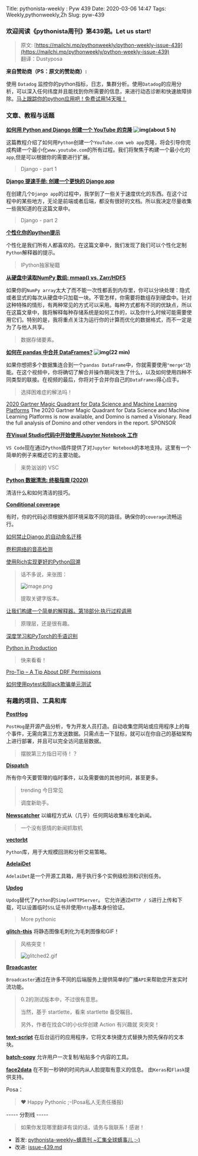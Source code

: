 Title: pythonista-weekly : Pyw 439
Date: 2020-03-06 14:47
Tags: Weekly,pythonweekly,Zh 
Slug: pyw-439

### 欢迎阅读《pythonista周刊》第439期。Let us start!


>原文: [https://mailchi.mp/pythonweekly/python-weekly-issue-439](https://mailchi.mp/pythonweekly/python-weekly-issue-439)  
>翻译：Dustyposa

**来自赞助商（PS：原文的赞助商）:**

使用 `Datadog` 监控你的python指标，日志，集群分析。使用`Datadog`的应用分析，可以深入任何纬度并且能找到你所需要的信息，来进行动态诊断和快速故障排除。[马上跟踪你的python应用吧！免费试用14天哦！](https://www.datadoghq.com/dg/apm/python-troubleshooting/?utm_source=Advertisement&utm_medium=Advertisement&utm_campaign=PythonWeekly-Troubleshooting)

### 文章、教程与话题

**[如何用 Python and Django 创建一个 YouTube 的克隆](https://www.education-ecosystem.com/andreybu/RaWGm-how-to-create-a-youtube-clone-in-python-and-django/9b4Kz-youtube_webapp/) ![img](https://gallery.mailchimp.com/e2e180baf855ac797ef407fc7/images/8def3887-e9e9-4a48-95e0-74045a6a23fc.png)(about 5 h)**

这篇教程介绍了如何用`Python`创建一个`YouTube.com web app`克隆，将会引导你完成构建一个最小化`www.youtube.com`的所有过程。我们将聚焦于构建一个最小化的`app`,但是可以根据你的需要进行扩展。

> Django - part 1

**[Django 提速手册: 创建一个更快的 Django app ](https://openfolder.sh/django-faster-speed-tutorial)**

在创建几个`Django app`的过程中，我学到了一些关于速度优化的东西。在这个过程中的某些地方，无论是前端或者后端，都没有很好的文档。所以我决定尽量收集一些我知道的在这篇文章中。



> Django - part 2

**[个性化你的python提示](https://arpitbhayani.me/blogs/python-prompts)**

个性化是我们所有人都喜欢的。在这篇文章中，我们发现了我们可以个性化定制`Python`解释器的提示。

> IPython独家秘籍

**[从硬盘中读取NumPy 数组: mmap() vs. Zarr/HDF5](https://pythonspeed.com/articles/mmap-vs-zarr-hdf5/)**

如果你的`NumPy array`太大了而不能一次性都丢到内存里，你可以分块处理：隐式或者显式的每次从硬盘中只加载一块。不管怎样，你需要将数组存到硬盘中。针对这种特殊的情形，有两种常见的方式可以采用。每种方式都有不同的优缺点，所以在这篇文章中，我将解释每种存储系统是如何工作的，以及你什么时候可能需要使用它们。特别的是，我将重点关注为运行你的计算而优化的数据格式，而不一定是为了与他人共享。

> 数据存储要素。

**[如何在 pandas 中合并 DataFrames?](https://www.youtube.com/watch?v=iYWKfUOtGaw) ![img](https://gallery.mailchimp.com/e2e180baf855ac797ef407fc7/images/8def3887-e9e9-4a48-95e0-74045a6a23fc.png)(22 min)**

如果你想把多个数据集连合到一个`pandas DataFrame`中，你就需要使用`"merge"`功能。在这个视频中，你将确切了解合并操作期间发生了什么，以及如何使用四种不同类型的联接。在视频的最后，你将对于合并你自己的`DataFrames`得心应手。

> 选择困难症的解法吗！

[2020 Gartner Magic Quadrant for Data Science and Machine Learning Platforms](https://hubs.ly/H0n2-j60)
The 2020 Gartner Magic Quadrant for Data Science and Machine Learning Platforms is now available, and Domino is named a Visionary. Read the full analysis of Domino and other vendors in the report. SPONSOR

**[在Visual Studio代码中开始使用Jupyter Notebook 工作](https://t.co/Iz4sjQ71r2)** 

`VS Code`现在通过`Python`插件提供了对`Jupyter Notebook`的本地支持。这里有一个简单的例子来概述它的主要功能。

> 来势汹汹的 VSC

**[Python 数据清洗: 终极指南 (2020)](https://t.co/jX0OKuB3qu)**

清洁什么和如何清洁的技巧。



**[Conditional coverage](https://sobolevn.me/2020/02/conditional-coverage)**

有时，你的代码必须根据外部环境采取不同的路径。确保你的`coverage`流畅运行。



[如何禁止Django 的自动命名迁移](https://adamj.eu/tech/2020/02/24/how-to-disallow-auto-named-django-migrations/)

[卷积网络的音高检测](https://0xfe.blogspot.com/2020/02/pitch-detection-with-convolutional.html)

[使用Rich实现更好的Python回溯](https://www.willmcgugan.com/blog/tech/post/better-python-tracebacks-with-rich/)

> 话不多说，来张图：
>
> ![image.png](https://i.loli.net/2020/02/29/dwM5xo8cZ2fbgIW.png)
>
> 提取关键字版本。

[让我们构建一个简单的解释器。第18部分:执行过程调用](https://ruslanspivak.com/lsbasi-part18/)

> 原理层，还是很有趣。

[深度学习和PyTorch的手语识别](https://theaisummer.com/Sign-Language-Recognition-with-PyTorch/)

[Python in Production](https://hynek.me/articles/python-in-production/)

> 快来看看！

[Pro-Tip – A Tip About DRF Permissions](https://www.revsys.com/tidbits/tip-about-drf-permissions/)

[如何使用pytest和Black欺骗单元测试](https://simonwillison.net/2020/Feb/11/cheating-at-unit-tests-pytest-black)





### 有趣的项目、工具和库

**[PostHog](https://github.com/PostHog/posthog)** 

`PostHog`是开源产品分析，专为开发人员打造。自动收集您网站或应用程序上的每个事件，无需向第三方发送数据。只需点击一下鼠标，就可以在你自己的基础架构上进行部署，并且可以完全访问底层数据。

> 摆脱第三方指日可待！？

**[Dispatch](https://github.com/Netflix/dispatch)**

所有你今天要管理的临时事件，以及需要做的其他时间，甚至更多。

> trending 今日常见
>
> 调度新助手。

**[Newscatcher](https://github.com/kotartemiy/newscatcher)**
以编程方式从（几乎）任何网站收集标准化新闻。

> 一个没有感情的新闻抓取机

**[vectorbt](https://github.com/polakowo/vectorbt)**

`Python`库，用于大规模回测和分析交易策略。



**[AdelaiDet](https://github.com/aim-uofa/adet)**

`AdelaiDet`是一个开源工具箱，用于执行多个实例级检测和识别任务。

**[Updog](https://github.com/sc0tfree/updog)** 

`Updog`替代了`Python`的`SimpleHTTPServer`。 它允许通过`HTTP / S`进行上传和下载，可以设置临时`SSL`证书并使用`http`基本身份验证。

> More pythonic

**[glitch-this](https://github.com/TotallyNotChase/glitch-this)**
将静态图像毛刺化为毛刺图像和GIF！

> 风格突变！
>
> ![glitched2.gif](https://i.loli.net/2020/02/29/lVFjaR6KbponrJO.gif)
>
> 

**[Broadcaster](https://github.com/encode/broadcaster)**

`Broadcaster`通过在许多不同的后端服务上提供简单的广播`API`来帮助您开发实时流功能。

> 0.2的测试版本中，不过很有意思。
>
> 当然，基于 startlette，看来 startlette 备受瞩目。
>
> 另外，作者在找会CI的小伙伴创建 Action 有兴趣就 突突突！

**[text-script](https://github.com/GeorgeCiesinski/text-script)**
在后台运行的应用程序，它将文本快捷方式替换为预先保存的文本块。

**[batch-copy](https://github.com/dibsonthis/batch-copy)**
允许用户一次复制/粘贴多个内容的工具。

**[face2data](https://github.com/rodrigobressan/face2data)**
在不到一秒钟的时间内从人脸提取有意义的信息。 由`Keras`和`Flask`提供支持。



Posa：

> ❤️ Happy Pythonic ;-(Posa私人无责任播报)  





----- 分割线 -----

> 如果你发现哪里翻译有误的话，请务与我联系！感谢！
>




- 首发: [pythonista-weekly~蠎周刊 ~汇集全球蠎事儿 ;-)](http://weekly.pychina.org/python-weekly/pyw-439.html)
- 改进: [issue-439.md](https://github.com/PyChina/weekly/blob/master/content/python-weekly/issue%23439.md)


